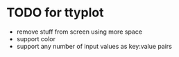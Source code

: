 # TODO for ttyplot

- remove stuff from screen using more space
- support color
- support any number of input values as key:value pairs
